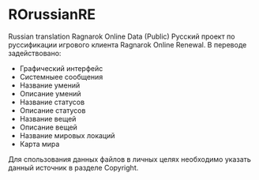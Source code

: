 # ROrussianRE
Russian translation Ragnarok Online Data (Public)
Русский проект по руссификации игрового клиента Ragnarok Online Renewal.
В переводе задействовано:
 - Графический интерфейс
 - Системныее сообщения
 - Название умений
 - Описание умений
 - Название статусов
 - Описание статусов
 - Название вещей
 - Описание вещей
 - Название мировых локаций
 - Карта мира

Для спользования данных файлов в личных целях необходимо указать данный источник в разделе Copyright.
